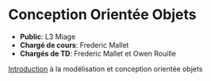# Conception Orientée Objets

- **Public**: L3 Miage
- **Chargé de cours**: Frederic Mallet
- **Chargés de TD**: Frederic Mallet et Owen Rouille

[Introduction](slides/cm1.pdf) à la modélisation et conception orientée objets
